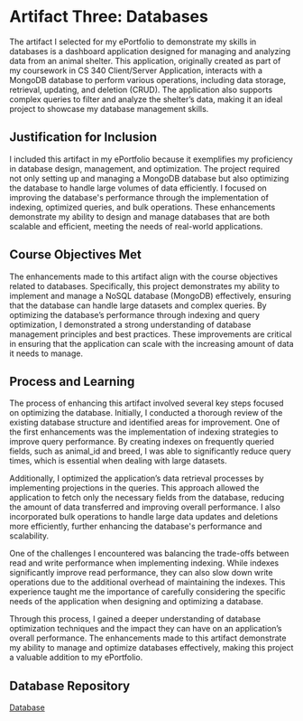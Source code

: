 # Artifact Three: Databases
The artifact I selected for my ePortfolio to demonstrate my skills in databases is a dashboard application designed for managing and analyzing data from an animal shelter. This application, originally created as part of my coursework in CS 340 Client/Server Application, interacts with a MongoDB database to perform various operations, including data storage, retrieval, updating, and deletion (CRUD). The application also supports complex queries to filter and analyze the shelter’s data, making it an ideal project to showcase my database management skills.

## Justification for Inclusion
I included this artifact in my ePortfolio because it exemplifies my proficiency in database design, management, and optimization. The project required not only setting up and managing a MongoDB database but also optimizing the database to handle large volumes of data efficiently. I focused on improving the database's performance through the implementation of indexing, optimized queries, and bulk operations. These enhancements demonstrate my ability to design and manage databases that are both scalable and efficient, meeting the needs of real-world applications.

## Course Objectives Met
The enhancements made to this artifact align with the course objectives related to databases. Specifically, this project demonstrates my ability to implement and manage a NoSQL database (MongoDB) effectively, ensuring that the database can handle large datasets and complex queries. By optimizing the database’s performance through indexing and query optimization, I demonstrated a strong understanding of database management principles and best practices. These improvements are critical in ensuring that the application can scale with the increasing amount of data it needs to manage.

## Process and Learning
The process of enhancing this artifact involved several key steps focused on optimizing the database. Initially, I conducted a thorough review of the existing database structure and identified areas for improvement. One of the first enhancements was the implementation of indexing strategies to improve query performance. By creating indexes on frequently queried fields, such as animal_id and breed, I was able to significantly reduce query times, which is essential when dealing with large datasets.

Additionally, I optimized the application’s data retrieval processes by implementing projections in the queries. This approach allowed the application to fetch only the necessary fields from the database, reducing the amount of data transferred and improving overall performance. I also incorporated bulk operations to handle large data updates and deletions more efficiently, further enhancing the database's performance and scalability.

One of the challenges I encountered was balancing the trade-offs between read and write performance when implementing indexing. While indexes significantly improve read performance, they can also slow down write operations due to the additional overhead of maintaining the indexes. This experience taught me the importance of carefully considering the specific needs of the application when designing and optimizing a database.

Through this process, I gained a deeper understanding of database optimization techniques and the impact they can have on an application’s overall performance. The enhancements made to this artifact demonstrate my ability to manage and optimize databases effectively, making this project a valuable addition to my ePortfolio.

## Database Repository
[Database](https://github.com/nathanwilson3/nathanwilson3.github.io/tree/main/Databases)
